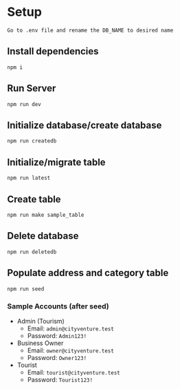 # Setup

    Go to .env file and rename the DB_NAME to desired name

## Install dependencies

    npm i

## Run Server

    npm run dev

## Initialize database/create database

    npm run createdb

## Initialize/migrate table

    npm run latest

## Create table

    npm run make sample_table

## Delete database

    npm run deletedb

## Populate address and category table

    npm run seed

### Sample Accounts (after seed)

- Admin (Tourism)
  - Email: `admin@cityventure.test`
  - Password: `Admin123!`
- Business Owner
  - Email: `owner@cityventure.test`
  - Password: `Owner123!`
- Tourist
    - Email: `tourist@cityventure.test`
    - Password: `Tourist123!`
